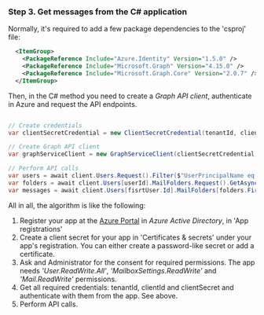 ### Step 3. Get messages from the C# application

Normally, it's required  to add a few package dependencies to the 'csproj' file:

```xml
  <ItemGroup>
    <PackageReference Include="Azure.Identity" Version="1.5.0" />
    <PackageReference Include="Microsoft.Graph" Version="4.15.0" />
    <PackageReference Include="Microsoft.Graph.Core" Version="2.0.7" />
  </ItemGroup>
```

Then, in the C# method you need to create a _Graph API client_, authenticate in Azure and request the API endpoints.

```csharp

// Create credentials
var clientSecretCredential = new ClientSecretCredential(tenantId, clientId, clientSecret);

// Create Graph API client
var graphServiceClient = new GraphServiceClient(clientSecretCredential);

// Perform API calls
var users = await client.Users.Request().Filter($"UserPrincipalName eq '{mailbox}'").GetAsync();
var folders = await client.Users[userId].MailFolders.Request().GetAsync();
var messages = await client.Users[fisrtUser.Id].MailFolders[folders.First().Id].Messages.Request().GetAsync();

```

All in all, the algorithm is like the following:

1. Register your app at the [Azure Portal](https://portal.azure.com/) in _Azure Active Directory_, in 'App registrations'
2. Create a client secret for your app in 'Certificates & secrets' under your app's registration. You can either create a password-like secret or add a certificate.
3. Ask and Administrator for the consent for required permissions. The app needs _'User.ReadWrite.All'_, _'MailboxSettings.ReadWrite'_ and _'Mail.ReadWrite'_ permissions.
4. Get all required credentials: tenantId, clientId and clientSecret and authenticate with them from the app. See above.
5. Perform API calls.
